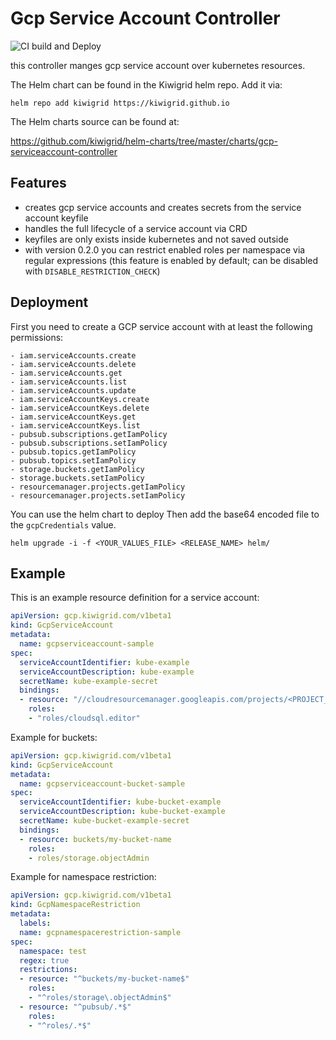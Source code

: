 # Gcp Service Account Controller

![CI build and Deploy](https://github.com/kiwigrid/gcp-serviceaccount-controller/workflows/CI%20build%20and%20Deploy/badge.svg)

this controller manges gcp service account over kubernetes resources.
    
The Helm chart can be found in the Kiwigrid helm repo. Add it via:

```console
helm repo add kiwigrid https://kiwigrid.github.io
```

The Helm charts source can be found at:

https://github.com/kiwigrid/helm-charts/tree/master/charts/gcp-serviceaccount-controller


## Features

- creates gcp service accounts and creates secrets from the service account keyfile
- handles the full lifecycle of a service account via CRD
- keyfiles are only exists inside kubernetes and not saved outside
- with version 0.2.0 you can restrict enabled roles per namespace via regular expressions (this feature is enabled by default; can be disabled with `DISABLE_RESTRICTION_CHECK`)


## Deployment

First you need to create a GCP service account with at least the following permissions:


```console
- iam.serviceAccounts.create
- iam.serviceAccounts.delete
- iam.serviceAccounts.get
- iam.serviceAccounts.list
- iam.serviceAccounts.update
- iam.serviceAccountKeys.create
- iam.serviceAccountKeys.delete
- iam.serviceAccountKeys.get
- iam.serviceAccountKeys.list
- pubsub.subscriptions.getIamPolicy
- pubsub.subscriptions.setIamPolicy
- pubsub.topics.getIamPolicy
- pubsub.topics.setIamPolicy
- storage.buckets.getIamPolicy
- storage.buckets.setIamPolicy
- resourcemanager.projects.getIamPolicy
- resourcemanager.projects.setIamPolicy
```

You can use the helm chart to deploy
Then add the base64 encoded file to the `gcpCredentials` value.

```console
helm upgrade -i -f <YOUR_VALUES_FILE> <RELEASE_NAME> helm/
```

## Example

This is an example resource definition for a service account:

```yaml
apiVersion: gcp.kiwigrid.com/v1beta1
kind: GcpServiceAccount
metadata:
  name: gcpserviceaccount-sample
spec:
  serviceAccountIdentifier: kube-example
  serviceAccountDescription: kube-example
  secretName: kube-example-secret
  bindings:
  - resource: "//cloudresourcemanager.googleapis.com/projects/<PROJECT_NAME>"
    roles:
    - "roles/cloudsql.editor"
```

Example for buckets:

```yaml
apiVersion: gcp.kiwigrid.com/v1beta1
kind: GcpServiceAccount
metadata:
  name: gcpserviceaccount-bucket-sample
spec:
  serviceAccountIdentifier: kube-bucket-example
  serviceAccountDescription: kube-bucket-example
  secretName: kube-bucket-example-secret
  bindings:
  - resource: buckets/my-bucket-name
    roles:
    - roles/storage.objectAdmin
```

Example for namespace restriction:

```yaml
apiVersion: gcp.kiwigrid.com/v1beta1
kind: GcpNamespaceRestriction
metadata:
  labels:
  name: gcpnamespacerestriction-sample
spec:
  namespace: test
  regex: true
  restrictions:
  - resource: "^buckets/my-bucket-name$"
    roles:
    - "^roles/storage\.objectAdmin$"
  - resource: "^pubsub/.*$"
    roles:
    - "^roles/.*$"
```
